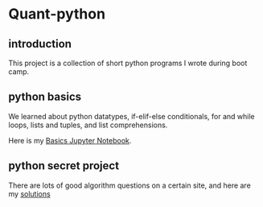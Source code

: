 # Quant-python

## introduction
This project is a collection of short python programs I wrote during boot camp.

## python basics
We learned about python datatypes, if-elif-else conditionals, for and while loops, lists and tuples, and list comprehensions.

Here is my [Basics Jupyter Notebook](http://localhost:8888/notebooks/Documents/GitHub/quant-python/python-basics-notebook-empty-checkpoint.ipynb).


## python secret project
There are lots of good algorithm questions on a certain site, and here are my [solutions](http://localhost:8888/notebooks/Documents/GitHub/quant-python/python-secret-notebook-empty.ipynb)
